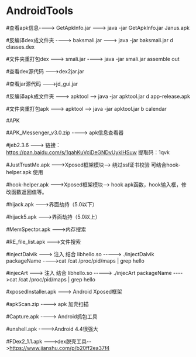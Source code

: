 # AndroidTools

#查看apk信息----> GetApkInfo.jar --->  java -jar GetApkInfo.jar Janus.apk

#反编译dex成文件夹   ---->  baksmali.jar  ---> java -jar baksmali.jar d classes.dex

#文件夹重打包dex ---> smali.jar ----> java -jar smali.jar assemble out

#查看dex源代码 --->dex2jar.jar

#查看jar源代码 --->jd_gui.jar

#反编译apk成文件夹 ---> apktool --> java -jar apktool.jar d app-release.apk

#文件夹重打包apk  ---> apktool --> java -jar apktool.jar b calendar

#APK

#APK_Messenger_v3.0.zip  ----> apk信息查看器

#jeb2.3.6  ---> 链接：https://pan.baidu.com/s/1qahKuVcjDeGNDvUyklHSuw 提取码：1qvk 

#JustTrustMe.apk  --->Xposed框架模块--> 绕过ssl证书校验 可结合hook-helper.apk 使用

#hook-helper.apk  --->Xposed框架模块--> hook apk函数，hook输入框，修改函数返回值等。

#hijack.apk    --->界面劫持（5.0以下）

#hijack5.apk    --->界面劫持（5.0以上）

#MemSpector.apk  --->内存搜索

#RE_file_list.apk  --->文件搜索

#injectDalvik  ---> 注入 结合 libhello.so -----> ./injectDalvik packageName  ---->cat /cat /proc/pid/maps | grep hello

#injecArt  ---> 注入 结合 libhello.so -----> ./injecArt packageName  ---->cat /cat /proc/pid/maps | grep hello

#xposedInstaller.apk  ---> Android Xposed框架

#apkScan.zip  ----> apk 加壳扫描

#Capture.apk  ----> Android抓包工具

#unshell.apk ---->Android 4.4很强大

#FDex2_1.1.apk   --->dex脱壳工具-->https://www.jianshu.com/p/b20ff2ea37f4
